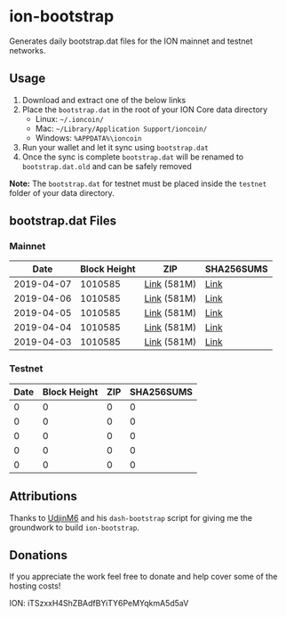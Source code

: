 # ion-bootstrap

Generates daily bootstrap.dat files for the ION mainnet and testnet networks.

## Usage

1. Download and extract one of the below links
2. Place the `bootstrap.dat` in the root of your ION Core data directory
    - Linux: `~/.ioncoin/`
    - Mac: `~/Library/Application Support/ioncoin/`
    - Windows: `%APPDATA%\ioncoin`
3. Run your wallet and let it sync using `bootstrap.dat`
4. Once the sync is complete `bootstrap.dat` will be renamed to `bootstrap.dat.old` and can be safely removed

**Note:** The `bootstrap.dat` for testnet must be placed inside the `testnet` folder of your data directory.

## bootstrap.dat Files

### Mainnet

|    Date    | Block Height | ZIP | SHA256SUMS |
| ---------- | ------------ | --- | ---------- |
| 2019-04-07 | 1010585 | [Link](https://s3-ap-southeast-2.amazonaws.com/ion-bootstrap/mainnet/2019-04-07/bootstrap.dat.zip) (581M) | [Link](https://s3-ap-southeast-2.amazonaws.com/ion-bootstrap/mainnet/2019-04-07/SHA256SUMS) |
| 2019-04-06 | 1010585 | [Link](https://s3-ap-southeast-2.amazonaws.com/ion-bootstrap/mainnet/2019-04-06/bootstrap.dat.zip) (581M) | [Link](https://s3-ap-southeast-2.amazonaws.com/ion-bootstrap/mainnet/2019-04-06/SHA256SUMS) |
| 2019-04-05 | 1010585 | [Link](https://s3-ap-southeast-2.amazonaws.com/ion-bootstrap/mainnet/2019-04-05/bootstrap.dat.zip) (581M) | [Link](https://s3-ap-southeast-2.amazonaws.com/ion-bootstrap/mainnet/2019-04-05/SHA256SUMS) |
| 2019-04-04 | 1010585 | [Link](https://s3-ap-southeast-2.amazonaws.com/ion-bootstrap/mainnet/2019-04-04/bootstrap.dat.zip) (581M) | [Link](https://s3-ap-southeast-2.amazonaws.com/ion-bootstrap/mainnet/2019-04-04/SHA256SUMS) |
| 2019-04-03 | 1010585 | [Link](https://s3-ap-southeast-2.amazonaws.com/ion-bootstrap/mainnet/2019-04-03/bootstrap.dat.zip) (581M) | [Link](https://s3-ap-southeast-2.amazonaws.com/ion-bootstrap/mainnet/2019-04-03/SHA256SUMS) |

### Testnet

|    Date    | Block Height | ZIP | SHA256SUMS |
| ---------- | ------------ | --- | ---------- |
| 0 | 0 | 0 | 0 |
| 0 | 0 | 0 | 0 |
| 0 | 0 | 0 | 0 |
| 0 | 0 | 0 | 0 |
| 0 | 0 | 0 | 0 |

## Attributions

Thanks to [UdjinM6](https://github.com/UdjinM6) and his `dash-bootstrap` script
for giving me the groundwork to build `ion-bootstrap`.

## Donations

If you appreciate the work feel free to donate and help cover some of the
hosting costs!

ION: iTSzxxH4ShZBAdfBYiTY6PeMYqkmA5d5aV
